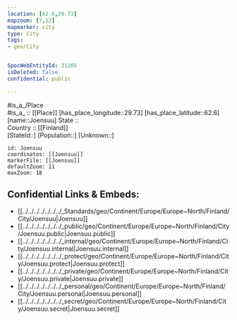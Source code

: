```yaml
---
location: [62.6,29.73] 
mapzoom: [7,12] 
mapmarker: city 
type: City
tags:
- geo/City


SpocWebEntityId: 31205
isDeleted: false
confidential: public

---
```

#is_a_/Place  
#is_a_ :: [[Place]] 
[has_place_longitude::29.73] 
[has_place_latitude::62.6] 
[name::Joensuu] 
State ::  
Country :: [[Finland]]  
[StateId::] 
[Population::] 
[Unknown::] 


```leaflet
id: Joensuu
coordinates: [[Joensuu]] 
markerFile: [[Joensuu]] 
defaultZoom: 11 
maxZoom: 18
```


## Confidential Links & Embeds: 
- [[../../../../../../../_Standards/geo/Continent/Europe/Europe~North/Finland/City/Joensuu|Joensuu]] 
- [[../../../../../../../_public/geo/Continent/Europe/Europe~North/Finland/City/Joensuu.public|Joensuu.public]] 
- [[../../../../../../../_internal/geo/Continent/Europe/Europe~North/Finland/City/Joensuu.internal|Joensuu.internal]] 
- [[../../../../../../../_protect/geo/Continent/Europe/Europe~North/Finland/City/Joensuu.protect|Joensuu.protect]] 
- [[../../../../../../../_private/geo/Continent/Europe/Europe~North/Finland/City/Joensuu.private|Joensuu.private]] 
- [[../../../../../../../_personal/geo/Continent/Europe/Europe~North/Finland/City/Joensuu.personal|Joensuu.personal]] 
- [[../../../../../../../_secret/geo/Continent/Europe/Europe~North/Finland/City/Joensuu.secret|Joensuu.secret]] 
